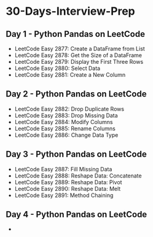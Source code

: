 # 30-Days-Interview-Prep

## Day 1 - Python Pandas on LeetCode
  - LeetCode Easy 2877: Create a DataFrame from List 
  - LeetCode Easy 2878: Get the Size of a DataFrame 
  - LeetCode Easy 2879: Display the First Three Rows
  - LeetCode Easy 2880: Select Data
  - LeetCode Easy 2881: Create a New Column

## Day 2 - Python Pandas on LeetCode
  - LeetCode Easy 2882: Drop Duplicate Rows
  - LeetCode Easy 2883: Drop Missing Data
  - LeetCode Easy 2884: Modify Columns
  - LeetCode Easy 2885: Rename Columns
  - LeetCode Easy 2886: Change Data Type
  
## Day 3 - Python Pandas on LeetCode
  - LeetCode Easy 2887: Fill Missing Data
  - LeetCode Easy 2888: Reshape Data: Concatenate
  - LeetCode Easy 2889: Reshape Data: Pivot
  - LeetCode Easy 2890: Reshape Data: Melt
  - LeetCode Easy 2891: Method Chaining

## Day 4 - Python Pandas on LeetCode
  - 
